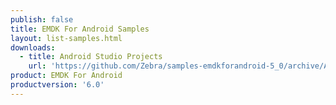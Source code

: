 ```yaml
---
publish: false
title: EMDK For Android Samples
layout: list-samples.html
downloads:
  - title: Android Studio Projects
    url: 'https://github.com/Zebra/samples-emdkforandroid-5_0/archive/AllSamples.zip'
product: EMDK For Android
productversion: '6.0'
---
```





















